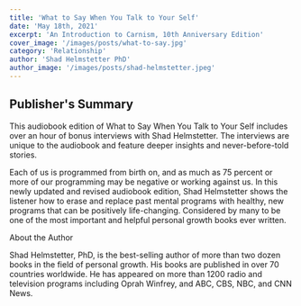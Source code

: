 ```yaml
---
title: 'What to Say When You Talk to Your Self'
date: 'May 18th, 2021'
excerpt: 'An Introduction to Carnism, 10th Anniversary Edition'
cover_image: '/images/posts/what-to-say.jpg'
category: 'Relationship'
author: 'Shad Helmstetter PhD'
author_image: '/images/posts/shad-helmstetter.jpeg'
---
```


## Publisher's Summary

This audiobook edition of What to Say When You Talk to Your Self includes over an hour of bonus interviews with Shad Helmstetter. The interviews are unique to the audiobook and feature deeper insights and never-before-told stories.

Each of us is programmed from birth on, and as much as 75 percent or more of our programming may be negative or working against us. In this newly updated and revised audiobook edition, Shad Helmstetter shows the listener how to erase and replace past mental programs with healthy, new programs that can be positively life-changing. Considered by many to be one of the most important and helpful personal growth books ever written.

About the Author

Shad Helmstetter, PhD, is the best-selling author of more than two dozen books in the field of personal growth. His books are published in over 70 countries worldwide. He has appeared on more than 1200 radio and television programs including Oprah Winfrey, and ABC, CBS, NBC, and CNN News.
